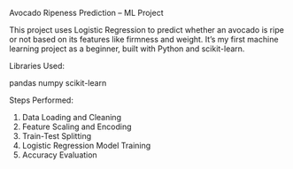 Avocado Ripeness Prediction – ML Project

This project uses Logistic Regression to predict whether an avocado is ripe or not based on its features like firmness and weight. It’s my first machine learning project as a beginner, built with Python and scikit-learn.

Libraries Used:

pandas
numpy
scikit-learn

Steps Performed:

1. Data Loading and Cleaning
2. Feature Scaling and Encoding
3. Train-Test Splitting
4. Logistic Regression Model Training
5. Accuracy Evaluation



